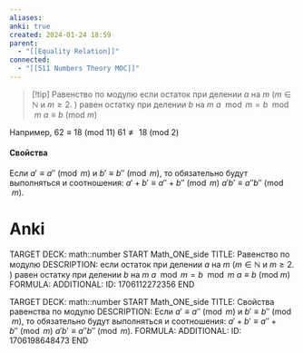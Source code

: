 ```yaml
---
aliases: 
anki: true
created: 2024-01-24 18:59
parent:
  - "[[Equality Relation]]"
connected:
  - "[[511 Numbers Theory MOC]]"
---
```


> [!tip] Равенство по модулю
если остаток при делении $a$ на $m$ ($m \in \mathbb{N}$ и $m \geq 2$. ) равен остатку при делении $b$ на $m$
$a \mod m = b \mod m$
$a \equiv b \ (\text{mod} \ m)$

Например,
$62 \equiv 18 \ (\text{mod} \ 11)$
$61 \not\equiv 18 \ (\text{mod} \ 2)$

#### Свойства
 Если $a' \equiv a'' \pmod{m}$ и $b' \equiv b'' \pmod{m}$, то обязательно будут выполняться и соотношения:
$a' + b' \equiv a'' + b'' \pmod{m}$ 
$a'b' \equiv a''b'' \pmod{m}$. 


# Anki
TARGET DECK: math::number
START
Math_ONE_side
TITLE: Равенство по модулю
DESCRIPTION: если остаток при делении $a$ на $m$ ($m \in \mathbb{N}$ и $m \geq 2$. ) равен остатку при делении $b$ на $m$
$a \mod m = b \mod m$
$a \equiv b \ (\text{mod} \ m)$
FORMULA: 
ADDITIONAL:
ID: 1706112272356
END

TARGET DECK: math::number
START
Math_ONE_side
TITLE: Свойства равенства по модулю
DESCRIPTION:  Если $a' \equiv a'' \pmod{m}$ и $b' \equiv b'' \pmod{m}$, то обязательно будут выполняться и соотношения:
$a' + b' \equiv a'' + b'' \pmod{m}$ 
$a'b' \equiv a''b'' \pmod{m}$. 
FORMULA: 
ADDITIONAL:
ID: 1706198648473
END











